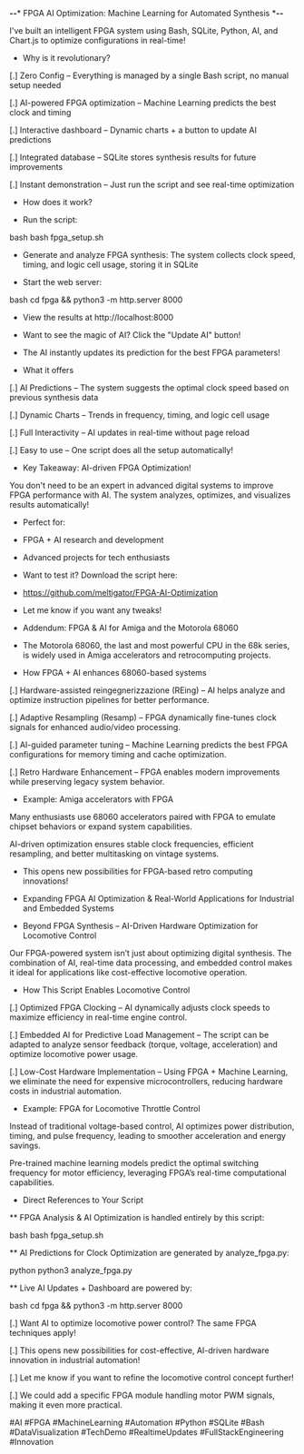 **--*** FPGA AI Optimization: Machine Learning for Automated Synthesis ***--**

I've built an intelligent FPGA system using Bash, SQLite, Python, AI, and Chart.js to optimize configurations in real-time!

* Why is it revolutionary?

[.] Zero Config – Everything is managed by a single Bash script, no manual setup needed 

[.] AI-powered FPGA optimization – Machine Learning predicts the best clock and timing 

[.] Interactive dashboard – Dynamic charts + a button to update AI predictions 

[.] Integrated database – SQLite stores synthesis results for future improvements 

[.] Instant demonstration – Just run the script and see real-time optimization



* How does it work?

* Run the script:

bash
bash fpga_setup.sh

* Generate and analyze FPGA synthesis: The system collects clock speed, timing, and logic cell usage, storing it in SQLite 

* Start the web server:

bash
cd fpga && python3 -m http.server 8000
* View the results at http://localhost:8000 

* Want to see the magic of AI? Click the "Update AI" button! 
* The AI instantly updates its prediction for the best FPGA parameters!


* What it offers

[.] AI Predictions – The system suggests the optimal clock speed based on previous synthesis data 

[.] Dynamic Charts – Trends in frequency, timing, and logic cell usage 

[.] Full Interactivity – AI updates in real-time without page reload 

[.] Easy to use – One script does all the setup automatically!



* Key Takeaway: AI-driven FPGA Optimization!


You don't need to be an expert in advanced digital systems to improve FPGA performance with AI. The system analyzes, optimizes, and visualizes results automatically!


* Perfect for: 


* FPGA + AI research and development

* Advanced projects for tech enthusiasts

* Want to test it? Download the script here: 
* https://github.com/meltigator/FPGA-AI-Optimization

* Let me know if you want any tweaks! 

* Addendum: FPGA & AI for Amiga and the Motorola 68060

* The Motorola 68060, the last and most powerful CPU in the 68k series, is widely used in Amiga accelerators and retrocomputing projects.

* How FPGA + AI enhances 68060-based systems

[.] Hardware-assisted reingegnerizzazione (REing) – AI helps analyze and optimize instruction pipelines for better performance. 

[.] Adaptive Resampling (Resamp) – FPGA dynamically fine-tunes clock signals for enhanced audio/video processing. 

[.] AI-guided parameter tuning – Machine Learning predicts the best FPGA configurations for memory timing and cache optimization. 

[.] Retro Hardware Enhancement – FPGA enables modern improvements while preserving legacy system behavior.



* Example: Amiga accelerators with FPGA



Many enthusiasts use 68060 accelerators paired with FPGA to emulate chipset behaviors or expand system capabilities.


AI-driven optimization ensures stable clock frequencies, efficient resampling, and better multitasking on vintage systems.


* This opens new possibilities for FPGA-based retro computing innovations! 


* Expanding FPGA AI Optimization & Real-World Applications for Industrial and Embedded Systems

* Beyond FPGA Synthesis – AI-Driven Hardware Optimization for Locomotive Control

Our FPGA-powered system isn’t just about optimizing digital synthesis. The combination of AI, real-time data processing, and embedded control makes it ideal for applications like cost-effective locomotive operation.

* How This Script Enables Locomotive Control

[.] Optimized FPGA Clocking – AI dynamically adjusts clock speeds to maximize efficiency in real-time engine control. 

[.] Embedded AI for Predictive Load Management – The script can be adapted to analyze sensor feedback (torque, voltage, acceleration) and optimize locomotive power usage. 

[.] Low-Cost Hardware Implementation – Using FPGA + Machine Learning, we eliminate the need for expensive microcontrollers, reducing hardware costs in industrial automation.


* Example: FPGA for Locomotive Throttle Control

Instead of traditional voltage-based control, AI optimizes power distribution, timing, and pulse frequency, leading to smoother acceleration and energy savings.

Pre-trained machine learning models predict the optimal switching frequency for motor efficiency, leveraging FPGA’s real-time computational capabilities.

* Direct References to Your Script

** FPGA Analysis & AI Optimization is handled entirely by this script:

bash
bash fpga_setup.sh

** AI Predictions for Clock Optimization are generated by analyze_fpga.py:

python
python3 analyze_fpga.py

** Live AI Updates + Dashboard are powered by:

bash
cd fpga && python3 -m http.server 8000

[.] Want AI to optimize locomotive power control? The same FPGA techniques apply!

[.] This opens new possibilities for cost-effective, AI-driven hardware innovation in industrial automation! 

[.] Let me know if you want to refine the locomotive control concept further! 

[.] We could add a specific FPGA module handling motor PWM signals, making it even more practical.



#AI #FPGA #MachineLearning #Automation #Python #SQLite #Bash #DataVisualization #TechDemo #RealtimeUpdates #FullStackEngineering #Innovation 
